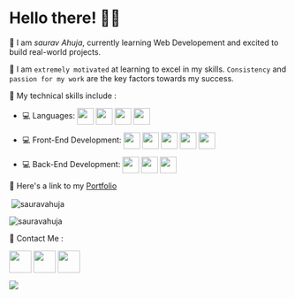 # Hello there! 👋🏻


📌 I am *saurav Ahuja*, currently learning Web Developement and excited to build real-world projects.

📌 I am `extremely motivated` at learning to excel in my skills. `Consistency` and `passion for my work` are the key factors towards my success.


📌 My technical skills include :


 - 💻 Languages:  <img align="center" height="30" src="https://img.icons8.com/color/144/000000/javascript.png"/> <img align="center" height="30" src="https://img.icons8.com/ultraviolet/480/000000/react.png"/> <img align="center" height="30" src="https://img.icons8.com/color/48/000000/typescript.png"/> <img align="center" height="30" src="https://user-images.githubusercontent.com/69760792/121766706-a67ec180-cb71-11eb-923d-69fc323bafa4.png"/>

 - 💻 Front-End Development: <img align="center" height="30" src="https://img.icons8.com/color/144/000000/html-5.png"/> <img align="center" height="30" src="https://img.icons8.com/color/144/000000/css3.png"/> <img align="center" height="30" src="https://img.icons8.com/color/144/000000/javascript.png"/> <img align="center" height="30" src="https://img.icons8.com/ultraviolet/480/000000/react.png"/> <img align="center" height="30" src="https://img.icons8.com/color/48/000000/typescript.png"/> 

 - 💻 Back-End Development:  <img align="center" height="30" src="https://user-images.githubusercontent.com/69760792/121766706-a67ec180-cb71-11eb-923d-69fc323bafa4.png"/>  <img align="center" height="30" src="https://img.icons8.com/color/48/000000/mongodb.png"/> <img align="center" height="30" src="https://img.icons8.com/color/48/000000/php.png"/>

 


📌 Here's a link to my [Portfolio](https://www.sauravahuja.ml/)



<p>&nbsp;<img align="center" src="https://github-readme-stats.vercel.app/api?username=sauravahuja&show_icons=true&locale=en" alt="sauravahuja" /></p>

<p><img align="center" src="https://github-readme-streak-stats.herokuapp.com/?user=sauravahuja&" alt="sauravahuja" /></p>

📌 Contact Me :

[<img align="center" height="40" src="https://img.icons8.com/color/48/000000/hot-article.png"/>](https://hashnode.com/@sauravahuja)
[<img align="center" height="40" src="https://img.icons8.com/color/144/000000/linkedin.png"/>](https://www.linkedin.com/in/saurav-ahuja)
[<img align="center" height="40" src="https://img.icons8.com/fluent/144/000000/twitter.png"/>](https://twitter.com/sauravahuja04)

![](https://visitor-badge.glitch.me/badge?page_id=sauravahuja.sauravahuja)
